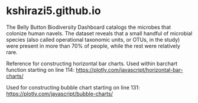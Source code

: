 # kshirazi5.github.io

The Belly Button Biodiversity Dashboard catalogs the microbes that colonize human navels.
The dataset reveals that a small handful of microbial species (also called operational taxonomic units, or OTUs, in the study) were present in more than 70% of people, while the rest were relatively rare.

Reference for constructing horizontal bar charts. Used within barchart function starting on line 114:
https://plotly.com/javascript/horizontal-bar-charts/

Used for constructing bubble chart starting on line 131:
https://plotly.com/javascript/bubble-charts/
